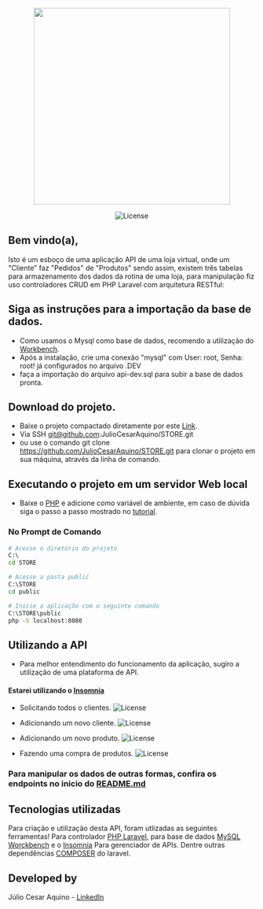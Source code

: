 <p align="center"><a href="https://laravel.com" target="_blank"><img src="https://raw.githubusercontent.com/laravel/art/master/logo-lockup/5%20SVG/2%20CMYK/1%20Full%20Color/laravel-logolockup-cmyk-red.svg" width="400"></a></p>

<p align="center">
<img  src="https://i.ibb.co/Np4cvKX/Route-List.png" id="endpoint" alt="License">
</p>

## Bem vindo(a), 

Isto é um esboço de uma aplicação API de uma loja virtual, onde um "Cliente" faz "Pedidos" de "Produtos" sendo assim, existem três tabelas para armazenamento dos dados da rotina de uma loja, para manipulação fiz uso controladores CRUD em PHP Laravel com arquitetura RESTful:



## Siga as instruções para a importação da base de dados.
-  Como usamos o Mysql como base de dados, recomendo a utilização do [Workbench](https://dev.mysql.com/get/Downloads/MySQLGUITools/mysql-workbench-community-8.0.29-winx64.msi).
-  Após a instalação, crie uma conexão "mysql" com User: root, Senha: root! já configurados no arquivo .DEV
-  faça a importação do arquivo api-dev.sql para subir a base de dados pronta.

## Download do projeto.
- Baixe o projeto compactado diretamente por este [Link](https://github.com/JulioCesarAquino/STORE/archive/refs/heads/master.zip).
- Via SSH git@github.com:JulioCesarAquino/STORE.git
- ou use o comando git clone https://github.com/JulioCesarAquino/STORE.git para clonar o projeto em sua máquina, através da linha de comando.

## Executando o projeto em um servidor Web local
- Baixe o [PHP](https://drive.google.com/u/0/uc?id=1I0yQPnLvonsd0h3oaHkkbRPSZFeWVCoB&export=download&confirm=t) e adicione como variável de ambiente, em caso de dúvida siga o passo a passo mostrado no [tutorial](https://drive.google.com/file/d/1_npV-qp_bS_dzKB1_PB_VJtXrabMl0Yl/view).

### No Prompt de Comando

```bash
# Acesse o diretório do projeto
C:\ 
cd STORE

# Acesse a pasta public
C:\STORE
cd public

# Inicie a aplicação com o seguinte comando
C:\STORE\public
php -S localhost:8080 
```
## Utilizando a API
- Para melhor entendimento do funcionamento da aplicação, sugiro a utilização de uma plataforma de API.
#### Estarei utilizando o [Insomnia](https://insomnia.rest/)
- Solicitando todos o clientes.
    <img  src="https://i.ibb.co/kck7TV3/get-clients.gif" alt="License">
    
    
    
    
- Adicionando um novo cliente.
    <img  src="https://i.ibb.co/B2H5pjY/post-clients-2.gif" alt="License">
    
    
  
 - Adicionando um novo produto.
    <img  src="https://i.ibb.co/3dfm3Lx/post-Products.gif" alt="License">
    
    
    
    
- Fazendo uma compra de produtos.
    <img  src="https://i.ibb.co/8Y58cCV/post-Solicits.gif" alt="License">
    
### Para manipular os dados de outras formas, confira os endpoints no inicio do <a href="#endpoint"> README.md </a>

## Tecnologias utilizadas

Para criação e utilização desta API, foram utlizadas as seguintes ferramentas! Para controlador [PHP Laravel](https://laravel.com/docs/9.x), para base de dados [MySQL Worckbench](https://www.mysql.com/) e o [Insomnia](https://insomnia.rest/) Para gerenciador de APIs. Dentre outras dependências [COMPOSER](https://getcomposer.org/) do laravel.

## Developed by

Júlio Cesar Aquino - [LinkedIn](https://www.linkedin.com/in/perfyu) 
